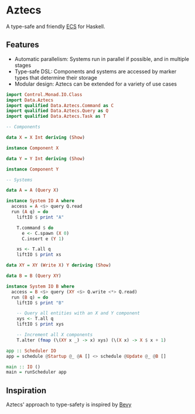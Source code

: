 # Aztecs

A type-safe and friendly [ECS](https://en.wikipedia.org/wiki/Entity_component_system) for Haskell.

## Features

 - Automatic parallelism: Systems run in parallel if possible, and in multiple stages
 - Type-safe DSL: Components and systems are accessed by marker types that determine their storage
 - Modular design: Aztecs can be extended for a variety of use cases

```hs
import Control.Monad.IO.Class
import Data.Aztecs
import qualified Data.Aztecs.Command as C
import qualified Data.Aztecs.Query as Q
import qualified Data.Aztecs.Task as T

-- Components

data X = X Int deriving (Show)

instance Component X

data Y = Y Int deriving (Show)

instance Component Y

-- Systems

data A = A (Query X)

instance System IO A where
  access = A <$> query Q.read
  run (A q) = do
    liftIO $ print "A"

    T.command $ do
      e <- C.spawn (X 0)
      C.insert e (Y 1)

    xs <- T.all q
    liftIO $ print xs

data XY = XY (Write X) Y deriving (Show)

data B = B (Query XY)

instance System IO B where
  access = B <$> query (XY <$> Q.write <*> Q.read)
  run (B q) = do
    liftIO $ print "B"

    -- Query all entities with an X and Y component
    xys <- T.all q
    liftIO $ print xys

    -- Increment all X components
    T.alter (fmap (\(XY x _) -> x) xys) (\(X x) -> X $ x + 1)

app :: Scheduler IO
app = schedule @Startup @_ @A [] <> schedule @Update @_ @B []

main :: IO ()
main = runScheduler app
```

## Inspiration
Aztecs' approach to type-safety is inspired by [Bevy](https://github.com/bevyengine/bevy/)
